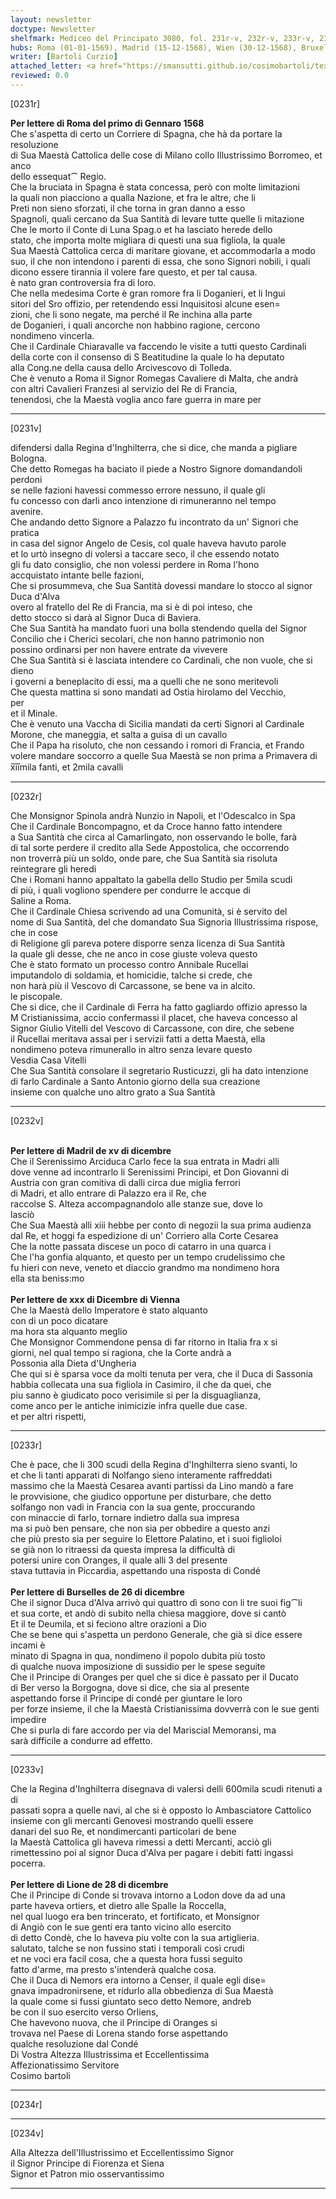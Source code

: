```yaml
---
layout: newsletter
doctype: Newsletter
shelfmark: Mediceo del Principato 3080, fol. 231r-v, 232r-v, 233r-v, 234r-v
hubs: Roma (01-01-1569), Madrid (15-12-1568), Wien (30-12-1568), Bruxelles (26-12-1568), Lyon (28-12-1568)
writer: [Bartoli Curzio]
attached_letter: <a href="https://smansutti.github.io/cosimobartoli/texts/2979_052,2979_053/">2979_052,2979_053</a>
reviewed: 0.0
---
```


[0231r]  
  
  
<strong>Per lettere di Roma del primo di Gennaro 1568</strong>  
Che s'aspetta di certo un Corriere di Spagna, che hà da portare la resoluzione  
di Sua Maestà Cattolica delle cose di Milano collo Illustrissimo Borromeo, et anco  
dello essequat⁀ Regio.  
Che la bruciata in Spagna è stata concessa, però con molte limitazioni  
la quali non piacciono a qualla Nazione, et fra le altre, che li  
Preti non sieno sforzati, il che torna in gran danno a esso  
Spagnoli, quali cercano da Sua Santità di levare tutte quelle li mitazione  
Che le morto il Conte di Luna Spag.o et ha lasciato herede dello  
stato, che importa molte migliara di questi una sua figliola, la quale  
Sua Maestà Cattolica cerca di maritare giovane, et accommodarla a modo  
suo, il che non intendono i parenti di essa, che sono Signori nobili, i quali  
dicono essere tirannia il volere fare questo, et per tal causa.  
è nato gran controversia fra di loro.  
Che nella medesima Corte è gran romore fra li Doganieri, et li Ingui  
sitori del Sro offizio, per retendendo essi Inquisitosi alcune esen=  
zioni, che li sono negate, ma perché il Re inchina alla parte  
de Doganieri, i quali ancorche non habbino ragione, cercono  
nondimeno vincerla.  
Che il Cardinale Chiaravalle va faccendo le visite a tutti questo Cardinali  
della corte con il consenso di S Beatitudine la quale lo ha deputato  
alla Cong.ne della causa dello Arcivescovo di Tolleda.  
Che è venuto a Roma il Signor Romegas Cavaliere di Malta, che andrà  
con altri Cavalieri Franzesi al servizio del Re di Francia,  
tenendosi, che la Maestà voglia anco fare guerra in mare per  
  
---  

[0231v]  
  
  
difendersi dalla Regina d'Inghilterra, che si dice, che manda a pigliare  
Bologna.  
Che detto Romegas ha baciato il piede a Nostro Signore domandandoli perdoni  
se nelle fazioni havessi commesso errore nessuno, il quale gli  
fu concesso con darli anco intenzione di rimuneranno nel tempo  
avenire.  
Che andando detto Signore a Palazzo fu incontrato da un' Signori che pratica  
in casa del signor Angelo de Cesis, col quale haveva havuto parole  
et lo urtò insegno di volersi a taccare seco, il che essendo notato  
gli fu dato consiglio, che non volessi perdere in Roma l'hono  
accquistato intante belle fazioni,  
Che si prosummeva, che Sua Santità dovessi mandare lo stocco al signor Duca d'Alva  
overo al fratello del Re di Francia, ma si è di poi inteso, che  
detto stocco si darà al Signor Duca di Baviera.  
Che Sua Santità ha mandato fuori una bolla stendendo quella del Signor  
Concilio che i Cherici secolari, che non hanno patrimonio non  
possino ordinarsi per non havere entrate da vivevere  
Che Sua Santità si è lasciata intendere co Cardinali, che non vuole, che si dieno  
i governi a beneplacito di essi, ma a quelli che ne sono meritevoli  
Che questa mattina si sono mandati ad Ostia hirolamo del Vecchio,  
per  
et il Minale.  
Che è venuto una Vaccha di Sicilia mandati da certi Signori al Cardinale  
Morone, che maneggia, et salta a guisa di un cavallo  
Che il Papa ha risoluto, che non cessando i romori di Francia, et Frando  
volere mandare soccorro a quelle Sua Maestà se non prima a Primavera di  
x̅i̅i̅mila fanti, et 2mila cavalli  
  
---  

[0232r]  
  
  
Che Monsignor Spinola andrà Nunzio in Napoli, et l'Odescalco in Spa  
Che il Cardinale Boncompagno, et da Croce hanno fatto intendere  
a Sua Santità che circa al Camarlingato, non osservando le bolle, farà  
di tal sorte perdere il credito alla Sede Appostolica, che occorrendo  
non troverrà più un soldo, onde pare, che Sua Santità sia risoluta  
reintegrare gli heredi  
Che i Romani hanno appaltato la gabella dello Studio per 5mila scudi  
di più, i quali vogliono spendere per condurre le accque di  
Saline a Roma.  
Che il Cardinale Chiesa scrivendo ad una Comunità, si è servito del  
nome di Sua Santità, del che domandato Sua Signoria Illustrissima rispose, che in cose  
di Religione gli pareva potere disporre senza licenza di Sua Santità  
la quale gli desse, che ne anco in cose giuste voleva questo  
Che è stato formato un processo contro Annibale Rucellai  
imputandolo di soldamia, et homicidie, talche si crede, che  
non harà più il Vescovo di Carcassone, se bene va in alcito.  
le piscopale.  
Che si dice, che il Cardinale di Ferra ha fatto gagliardo offizio apresso la  
M Cristianissima, accio confermassi il placet, che haveva concesso al  
Signor Giulio Vitelli del Vescovo di Carcassone, con dire, che sebene  
il Rucellai meritava assai per i servizii fatti a detta Maestà, ella  
nondimeno poteva rimunerallo in altro senza levare questo  
Vesdia Casa Vitelli  
Che Sua Santità consolare il segretario Rusticuzzi, gli ha dato intenzione  
di farlo Cardinale a Santo Antonio giorno della sua creazione  
insieme con qualche uno altro grato a Sua Santità  
  
---  

[0232v]  
  
  
<br/><strong>Per lettere di Madril de xv di dicembre</strong>  
Che il Serenissimo Arciduca Carlo fece la sua entrata in Madri alli  
dove venne ad incontrarlo li Serenissimi Principi, et Don Giovanni di  
Austria con gran comitiva di dalli circa due miglia ferrori  
di Madri, et allo entrare di Palazzo era il Re, che  
raccolse S. Alteza accompagnandolo alle stanze sue, dove lo  
lasciò  
Che Sua Maestà alli xiii hebbe per conto di negozii la sua prima audienza  
dal Re, et hoggi fa espedizione di un' Corriero alla Corte Cesarea  
Che la notte passata discese un poco di catarro in una quarca i  
Che l'ha gonfia alquanto, et questo per un tempo crudelissimo che  
fu hieri con neve, veneto et diaccio grandmo ma nondimeno hora  
ella sta beniss:mo  
<br/><strong>Per lettere de xxx di Dicembre di Vienna</strong>  
Che la Maestà dello Imperatore è stato alquanto  
con di un poco dicatare  
ma hora sta alquanto meglio  
Che Monsignor Commendone pensa di far ritorno in Italia fra x si  
giorni, nel qual tempo si ragiona, che la Corte andrà a  
Possonia alla Dieta d'Ungheria  
Che qui si è sparsa voce da molti tenuta per vera, che il Duca di Sassonia  
habbia collecata una sua figliola in Casimiro, il che da quei, che  
piu sanno è giudicato poco verisimile si per la disguaglianza,  
come anco per le antiche inimicizie infra quelle due case.  
et per altri rispetti,  
  
---  

[0233r]  
  
  
Che è pace, che li 300 scudi della Regina d'Inghilterra sieno svanti, lo  
et che li tanti apparati di Nolfango sieno interamente raffreddati  
massimo che la Maestà Cesarea avanti partissi da Lino mandò a fare  
le provvisione, che giudico opportune per disturbare, che detto  
solfango non vadi in Francia con la sua gente, proccurando  
con minaccie di farlo, tornare indietro dalla sua impresa  
ma si può ben pensare, che non sia per obbedire a questo anzi  
che più presto sia per seguire lo Elettore Palatino, et i suoi figlioloi  
se già non lo ritraessi da questa impresa la difficultà di  
potersi unire con Oranges, il quale alli 3 del presente  
stava tuttavia in Piccardia, aspettando una risposta di Condé  
<br/><strong>Per lettere di Burselles de 26 di dicembre</strong>  
Che il signor Duca d'Alva arrivò qui quattro dì sono con li tre suoi fig⁀li  
et sua corte, et andò di subito nella chiesa maggiore, dove si cantò  
Et il te Deumila, et si feciono altre orazioni a Dio  
Che se bene qui s'aspetta un perdono Generale, che già si dice essere incami è  
minato di Spagna in qua, nondimeno il popolo dubita più tosto  
di qualche nuova imposizione di sussidio per le spese seguite  
Che il Principe di Oranges per quel che si dice è passato per il Ducato  
di Ber verso la Borgogna, dove si dice, che sia al presente  
aspettando forse il Principe di condé per giuntare le loro  
per forze insieme, il che la Maestà Cristianissima dovverrà con le sue genti impedire  
Che si purla di fare accordo per via del Mariscial Memoransi, ma  
sarà difficile a condurre ad effetto.  
  
---  

[0233v]  
  
  
Che la Regina d'Inghilterra disegnava di valersi delli 600mila scudi ritenuti a di  
passati sopra a quelle navi, al che si è opposto lo Ambasciatore Cattolico  
insieme con gli mercanti Genovesi mostrando quelli essere  
danari del suo Re, et nondimercanti particolari de bene  
la Maestà Cattolica gli haveva rimessi a detti Mercanti, acciò gli  
rimettessino poi al signor Duca d'Alva per pagare i debiti fatti ingassi  
pocerra.  
<br/><strong>Per lettere di Lione de 28 di dicembre</strong>  
Che il Principe di Conde si trovava intorno a Lodon dove da ad una  
parte haveva ortiers, et dietro alle Spalle la Roccella,  
nel qual luogo era ben trincerato, et fortificato, et Monsignor  
di Angiò con le sue genti era tanto vicino allo esercito  
di detto Condè, che lo haveva piu volte con la sua artiglieria.  
salutato, talche se non fussino stati i temporali così crudi  
et ne voci era facil cosa, che a questa hora fussi seguito  
fatto d'arme, ma presto s'intenderà qualche cosa.  
Che il Duca di Nemors era intorno a Censer, il quale egli dise=  
gnava impadronirsene, et ridurlo alla obbedienza di Sua Maestà  
la quale come si fussi giuntato seco detto Nemore, andreb  
be con il suo esercito verso Orliens,  
Che havevono nuova, che il Principe di Oranges si  
trovava nel Paese di Lorena stando forse aspettando  
qualche resoluzione dal Condé  
Di Vostra Altezza Illustrissima et Eccellentissima  
Affezionatissimo Servitore  
Cosimo bartoli  
  
---  

[0234r]  
  
  
  
---  

[0234v]  
  
  
Alla Altezza dell'Illustrissimo et Eccellentissimo Signor  
il Signor Principe di Fiorenza et Siena  
Signor et Patron mio osservantissimo  
  
---  

